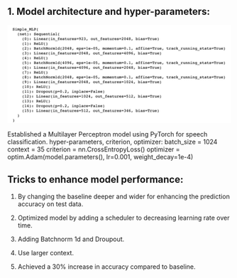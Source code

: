 ## 1. Model architecture and hyper-parameters:
![](pics/architecture.png)

Established a Multilayer Perceptron model using PyTorch for speech classification. 
hyper-parameters, criterion, optimizer:
batch_size = 1024
context = 35
criterion = nn.CrossEntropyLoss()
optimizer = optim.Adam(model.parameters(), lr=0.001, weight_decay=1e-4)

## Tricks to enhance model performance:
1. By changing the baseline deeper and wider for enhancing the prediction accuracy on test data.

2. Optimized model by adding a scheduler to decreasing learning rate over time.

3. Adding Batchnorm 1d and Droupout.

4. Use larger context.

5. Achieved a 30% increase in accuracy compared to baseline.



